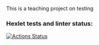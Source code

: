 This is a teaching project on testing

### Hexlet tests and linter status:
[![Actions Status](https://github.com/MikkeyVespa/qa-engineer-project-84/actions/workflows/hexlet-check.yml/badge.svg)](https://github.com/MikkeyVespa/qa-engineer-project-84/actions)
